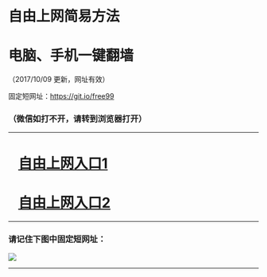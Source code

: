 ﻿# 自由上网简易方法

# 电脑、手机一键翻墙

（2017/10/09 更新，网址有效）

固定短网址：https://git.io/free99

### （微信如打不开，请转到浏览器打开）


***





# &nbsp;&nbsp; <a href="http://ft233355732.fwq-tz-1001.info/fwqtz01.html?t=10090015899 " target="_blank">自由上网入口1</a>
# &nbsp;&nbsp; <a href="http://ft2893422727.fwq-tz-1002.info/fwqtz02.html?t=100900132718 " target="_blank">自由上网入口2</a>
***

### 请记住下图中固定短网址：

<img src="https://s3-us-west-2.amazonaws.com/fwq-1001/yjfq-20170905okok.png" /> 


***

